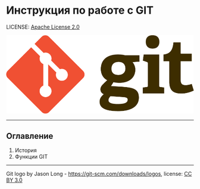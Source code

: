 # **Инструкция по работе с GIT**

LICENSE: [Apache License 2.0](./license.md)

![git_logo](/assets/Git-Logo-2Color.png)

---

## Оглавление
1. История
2. Функции GIT


---
Git logo by Jason Long - https://git-scm.com/downloads/logos, license: [CC BY 3.0](https://creativecommons.org/licenses/by/3.0/)